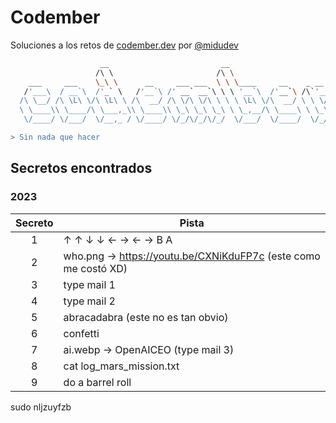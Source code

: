 # Codember

Soluciones a los retos de [codember.dev](codember.dev) por [@midudev](https://github.com/midudev)

```bash
                    __                         __
                   /\ \                       /\ \
    ___     ___    \_\ \      __     ___ ___  \ \ \____     __    _ __
   /'___\  / __`\  /'_` \   /'__`\ /' __` __`\ \ \ '__`\  /'__`\ /\`'__\
  /\ \__/ /\ \L\ \/\ \L\ \ /\  __/ /\ \/\ \/\ \ \ \ \L\ \/\  __/ \ \ \/
  \ \____\\ \____/\ \___,_\\ \____\\ \_\ \_\ \_\ \ \_,__/\ \____\ \ \_\
   \/____/ \/___/  \/__,_ / \/____/ \/_/\/_/\/_/  \/___/  \/____/  \/_/

> Sin nada que hacer

```

## Secretos encontrados

### 2023

| Secreto 	| Pista                                                           	|
|:-------:	|-----------------------------------------------------------------	|
| 1       	| ↑ ↑ ↓ ↓ ← → ← → B A                                             	|
| 2       	| who.png -> https://youtu.be/CXNiKduFP7c (este como me costó XD) 	|
| 3       	| type mail 1                                                     	|
| 4       	| type mail 2                                                     	|
| 5       	| abracadabra (este no es tan obvio)                              	|
| 6       	| confetti                                                        	|
| 7       	| ai.webp -> OpenAICEO  (type mail 3)                                |
| 8       	| cat log_mars_mission.txt                                           |
| 9       	| do a barrel roll                                                   |


sudo nljzuyfzb